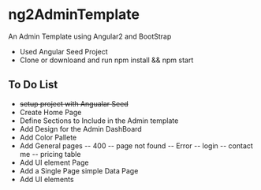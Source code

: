 # ng2AdminTemplate
An Admin Template using Angular2 and BootStrap

 - Used Angular Seed Project
 - Clone or downloand and run npm install && npm start

 ## To Do List
 -  ~~setup project with Angualar Seed~~
 - Create Home Page
 - Define Sections to Include in the Admin template
 - Add Design for the Admin DashBoard
 - Add Color Pallete
 - Add General pages
    -- 400
    -- page not found
    -- Error
    -- login
    -- contact me
    -- pricing table
- Add UI element Page
- Add a Single Page simple Data Page
- Add UI elements
